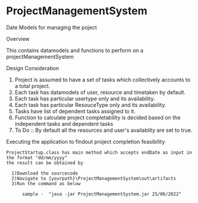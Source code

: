 # ProjectManagementSystem
Date Models for managing the poject

Overview
  
  This contains datamodels and functions to perform on a projectManagementSystem
  
Design Consideration
  1) Project is assumed to have a set of tasks which collectively accounts to a total project.
  2) Each task has datamodels of user, resource and timetaken by default.
  3) Each task has particular usertype only and its availability.
  4) Each task has particular ResouceType only and its availability.
  5) Tasks have list of dependent tasks assigned to it.
  6) Function to calculate project completability is decided based on the independent tasks and dependent tasks
  7) To Do :: By default all the resources and user's availablity are set to true.
 
 Executing the application to findout project completion feasibility
    
    ProjectStartup.class has main method which accepts endDate as input in the format "dd/mm/yyyy"
    the result can be obtained by
    
      1)Download the sourcecode
      2)Navigate to {yourpath}\ProjectManagementSystem\out\artifacts
      3)Run the command as below
          
          sample -  "java -jar ProjectManagementSystem.jar 25/06/2022"
          
 
 

